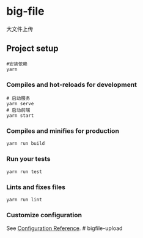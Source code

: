 # big-file

大文件上传
## Project setup
```
#安装依赖
yarn
```

### Compiles and hot-reloads for development
```
# 启动服务
yarn serve
# 启动前端
yarn start
```

### Compiles and minifies for production
```
yarn run build
```

### Run your tests
```
yarn run test
```

### Lints and fixes files
```
yarn run lint
```

### Customize configuration
See [Configuration Reference](https://cli.vuejs.org/config/).
#   b i g f i l e - u p l o a d  
 